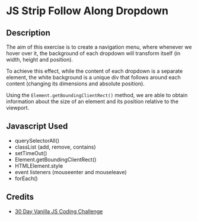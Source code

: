# JS Strip Follow Along Dropdown

## Description

The aim of this exercise is to create a navigation menu, where whenever we hover over it, the background of each dropdown will transform itself (in width, height and position).

To achieve this effect, while the content of each dropdown is a separate element, the white background is a unique div that follows around each content (changing its dimensions and absolute position). 

Using the `Element.getBoundingClientRect()` method, we are able to obtain information about the size of an element and its position relative to the viewport. 


## Javascript Used

* querySelectorAll()
* classList (add, remove, contains)
* setTimeOut()
* Element.getBoundingClientRect()
* HTMLElement.style
* event listeners (mouseenter and mouseleave)
* forEach()

## Credits

* [30 Day Vanilla JS Coding Challenge](https://javascript30.com/)

